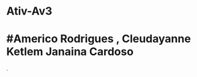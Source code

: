 # Ativ-Av3
#Americo Rodrigues , Cleudayanne Ketlem Janaina Cardoso
=======================================

.
